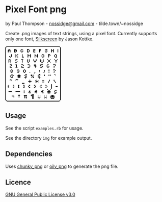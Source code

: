# Pixel Font png
by Paul Thompson - nossidge@gmail.com - tilde.town/~nossidge

Create .png images of text strings, using a pixel font. Currently supports only one font, [Silkscreen](http://kottke.org/plus/type/silkscreen/) by Jason Kottke.

![All characters](img/all_chars.png?raw=true "All characters")

## Usage

See the script `examples.rb` for usage.

See the directory `img` for example output.

## Dependencies

Uses [chunky_png](https://github.com/wvanbergen/chunky_png) or [oily_png](https://github.com/wvanbergen/oily_png) to generate the png file.

## Licence

[GNU General Public License v3.0](http://www.gnu.org/licenses/gpl-3.0.txt)
